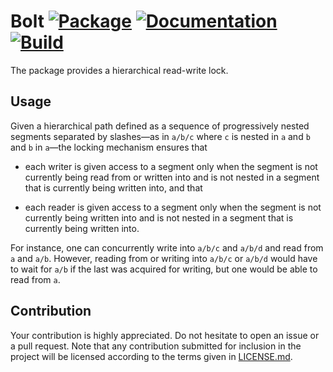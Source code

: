 # Bolt [![Package][package-img]][package-url] [![Documentation][documentation-img]][documentation-url] [![Build][build-img]][build-url]

The package provides a hierarchical read-write lock.

## Usage

Given a hierarchical path defined as a sequence of progressively nested segments
separated by slashes—as in `a/b/c` where `c` is nested in `a` and `b` and `b` in
`a`—the locking mechanism ensures that

* each writer is given access to a segment only when the segment is not
  currently being read from or written into and is not nested in a segment that
  is currently being written into, and that

* each reader is given access to a segment only when the segment is not
  currently being written into and is not nested in a segment that is currently
  being written into.

For instance, one can concurrently write into `a/b/c` and `a/b/d` and read from
`a` and `a/b`. However, reading from or writing into `a/b/c` or `a/b/d` would
have to wait for `a/b` if the last was acquired for writing, but one would be
able to read from `a`.

## Contribution

Your contribution is highly appreciated. Do not hesitate to open an issue or a
pull request. Note that any contribution submitted for inclusion in the project
will be licensed according to the terms given in [LICENSE.md](LICENSE.md).

[build-img]: https://github.com/stainless-steel/bolt/actions/workflows/build.yml/badge.svg
[build-url]: https://github.com/stainless-steel/bolt/actions/workflows/build.yml
[documentation-img]: https://docs.rs/bolt/badge.svg
[documentation-url]: https://docs.rs/bolt
[package-img]: https://img.shields.io/crates/v/bolt.svg
[package-url]: https://crates.io/crates/bolt
